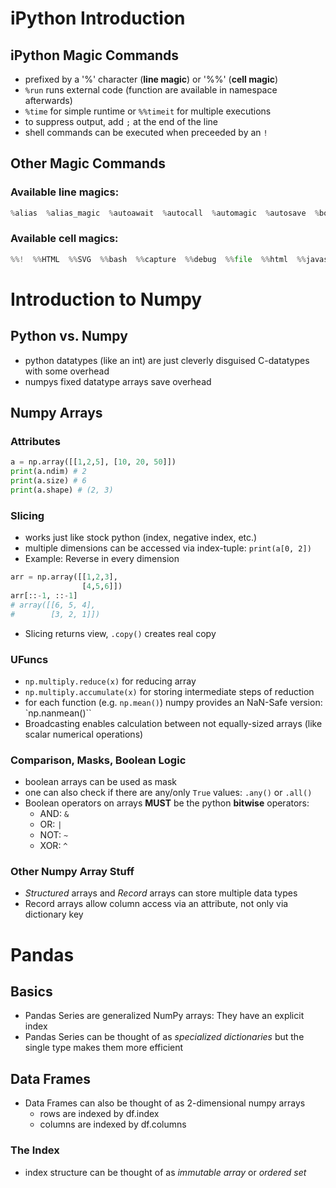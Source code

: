 # iPython Introduction
## iPython Magic Commands
- prefixed by a '%' character (**line magic**) or '%%' (**cell magic**)
- `%run` runs external code (function are available in namespace afterwards)
- `%time` for simple runtime or `%%timeit` for multiple executions
- to suppress output, add `;` at the end of the line
- shell commands can be executed when preceeded by an `!`
## Other Magic Commands
### Available line magics:
```python
%alias  %alias_magic  %autoawait  %autocall  %automagic  %autosave  %bookmark  %cat  %cd  %clear  %colors  %conda  %config  %connect_info  %cp  %debug  %dhist  %dirs  %doctest_mode  %ed  %edit  %env  %gui  %hist  %history  %killbgscripts  %ldir  %less  %lf  %lk  %ll  %load  %load_ext  %loadpy  %logoff  %logon  %logstart  %logstate  %logstop  %ls  %lsmagic  %lx  %macro  %magic  %man  %matplotlib  %mkdir  %more  %mv  %notebook  %page  %pastebin  %pdb  %pdef  %pdoc  %pfile  %pinfo  %pinfo2  %pip  %popd  %pprint  %precision  %prun  %psearch  %psource  %pushd  %pwd  %pycat  %pylab  %qtconsole  %quickref  %recall  %rehashx  %reload_ext  %rep  %rerun  %reset  %reset_selective  %rm  %rmdir  %run  %save  %sc  %set_env  %store  %sx  %system  %tb  %time  %timeit  %unalias  %unload_ext  %who  %who_ls  %whos  %xdel  %xmode
```

### Available cell magics:
```python
%%!  %%HTML  %%SVG  %%bash  %%capture  %%debug  %%file  %%html  %%javascript  %%js  %%latex  %%markdown  %%perl  %%prun  %%pypy  %%python  %%python2  %%python3  %%ruby  %%script  %%sh  %%svg  %%sx  %%system  %%time  %%timeit  %%writefile
```

# Introduction to Numpy
## Python vs. Numpy
- python datatypes (like an int) are just cleverly disguised C-datatypes with some overhead
- numpys fixed datatype arrays save overhead

## Numpy Arrays
### Attributes
```python
a = np.array([[1,2,5], [10, 20, 50]])
print(a.ndim) # 2
print(a.size) # 6
print(a.shape) # (2, 3)
```
### Slicing
- works just like stock python (index, negative index, etc.)
- multiple dimensions can be accessed via index-tuple: `print(a[0, 2])`
- Example: Reverse in every dimension
```python
arr = np.array([[1,2,3],
                [4,5,6]])
arr[::-1, ::-1]
# array([[6, 5, 4],
#        [3, 2, 1]])
```
- Slicing returns view, `.copy()` creates real copy

### UFuncs
- `np.multiply.reduce(x)` for reducing array
- `np.multiply.accumulate(x)` for storing intermediate steps of reduction
- for each function (e.g. `np.mean()`) numpy provides an NaN-Safe version: `np.nanmean()``
- Broadcasting enables calculation between not equally-sized arrays (like scalar numerical operations)

### Comparison, Masks, Boolean Logic
- boolean arrays can be used as mask
- one can also check if there are any/only `True` values: `.any()` or `.all()`
- Boolean operators on arrays **MUST** be the python **bitwise** operators:
    - AND: `&`
    - OR: `|`
    - NOT: `~`
    - XOR: `^`

### Other Numpy Array Stuff
- *Structured* arrays and *Record* arrays can store multiple data types
- Record arrays allow column access via an attribute, not only via dictionary key

# Pandas
## Basics
- Pandas Series are generalized NumPy arrays: They have an explicit index
- Pandas Series can be thought of as *specialized dictionaries* but the single type makes them more efficient

## Data Frames
- Data Frames can also be thought of as 2-dimensional numpy arrays
    - rows are indexed by df.index
    - columns are indexed by df.columns
###  The Index
- index structure can be thought of as *immutable array* or *ordered set*